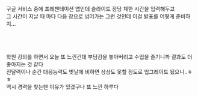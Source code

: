 구글 서비스 중에 프레젠테이션 앱인데 슬라이드 장당 제한 시간을 입력해두고<br>
그 시간이 지날 때 마다 다음 장으로 넘어가는 그런 것인데 이걸 발표를 어떻게 준비하지...<br>
<br><br><br><br>
학원 강의를 하면서 오늘 또 느낀건데 부담감을 놓아버리고 수업을 즐기니까 결과도 더 좋아지는 것 같다<br>
전달력이나 순간 대응능력도 옛날에 비하면 상상도 못할 정도로 업그레이드 됬으니..ㅎㅎ<br>
역시 경력을 찾는덴 이유가 있겠구나 또 느낀 하루다
<br>
